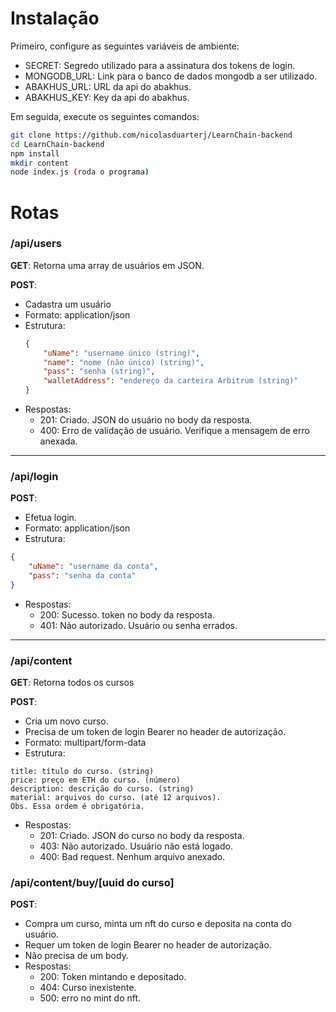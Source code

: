 # Instalação

Primeiro, configure as seguintes variáveis de ambiente:

- SECRET: Segredo utilizado para a assinatura dos tokens de login.
- MONGODB_URL: Link para o banco de dados mongodb a ser utilizado.
- ABAKHUS_URL: URL da api do abakhus.
- ABAKHUS_KEY: Key da api do abakhus.

Em seguida, execute os seguintes comandos:

```bash
git clone https://github.com/nicolasduarterj/LearnChain-backend
cd LearnChain-backend
npm install
mkdir content
node index.js (roda o programa)
```

# Rotas

### /api/users

**GET**: Retorna uma array de usuários em JSON.

**POST**:

- Cadastra um usuário
- Formato: application/json
- Estrutura:
  ```JSON
  {
      "uName": "username único (string)",
      "name": "nome (não único) (string)",
      "pass": "senha (string)",
      "walletAddress": "endereço da carteira Arbitrum (string)"
  }
  ```
- Respostas:
  - 201: Criado. JSON do usuário no body da resposta.
  - 400: Erro de validação de usuário. Verifique a mensagem de erro anexada.

---

### /api/login

**POST**:

- Efetua login.
- Formato: application/json
- Estrutura:

```JSON
{
    "uName": "username da conta",
    "pass": "senha da conta"
}
```

- Respostas:
  - 200: Sucesso. token no body da resposta.
  - 401: Não autorizado. Usuário ou senha errados.

---

### /api/content

**GET**: Retorna todos os cursos

**POST**:

- Cria um novo curso.
- Precisa de um token de login Bearer no header de autorização.
- Formato: multipart/form-data
- Estrutura:

```Form-data
title: título do curso. (string)
price: preço em ETH do curso. (número)
description: descrição do curso. (string)
material: arquivos do curso. (até 12 arquivos).
Obs. Essa ordem é obrigatória.
```

- Respostas:
  - 201: Criado. JSON do curso no body da resposta.
  - 403: Não autorizado. Usuário não está logado.
  - 400: Bad request. Nenhum arquivo anexado.

### /api/content/buy/\[uuid do curso\]
**POST**:
- Compra um curso, minta um nft do curso e deposita na conta do usuário.
- Requer um token de login Bearer no header de autorização.
- Não precisa de um body.
- Respostas:
  - 200: Token mintando e depositado.
  - 404: Curso inexistente.
  - 500: erro no mint do nft.